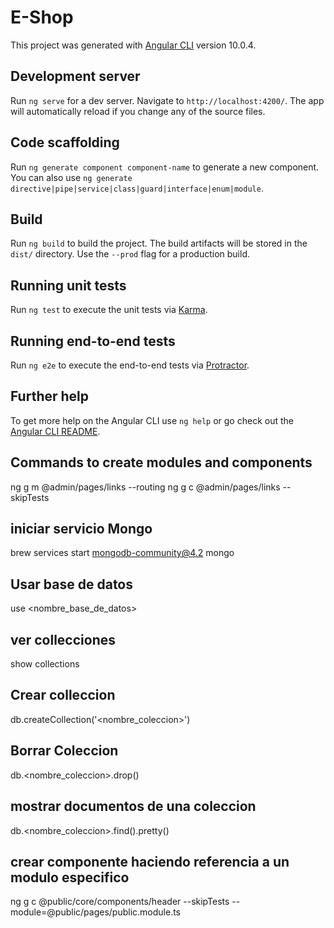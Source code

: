 # E-Shop

This project was generated with [Angular CLI](https://github.com/angular/angular-cli) version 10.0.4.

## Development server

Run `ng serve` for a dev server. Navigate to `http://localhost:4200/`. The app will automatically reload if you change any of the source files.

## Code scaffolding

Run `ng generate component component-name` to generate a new component. You can also use `ng generate directive|pipe|service|class|guard|interface|enum|module`.

## Build

Run `ng build` to build the project. The build artifacts will be stored in the `dist/` directory. Use the `--prod` flag for a production build.

## Running unit tests

Run `ng test` to execute the unit tests via [Karma](https://karma-runner.github.io).

## Running end-to-end tests

Run `ng e2e` to execute the end-to-end tests via [Protractor](http://www.protractortest.org/).

## Further help

To get more help on the Angular CLI use `ng help` or go check out the [Angular CLI README](https://github.com/angular/angular-cli/blob/master/README.md).


## Commands to create modules and components
ng g m @admin/pages/links --routing
ng g c @admin/pages/links --skipTests

## iniciar servicio Mongo
brew services start mongodb-community@4.2
mongo

## Usar base de datos
use <nombre_base_de_datos>

## ver collecciones
show collections

## Crear colleccion
db.createCollection('<nombre_coleccion>')

## Borrar Coleccion
db.<nombre_coleccion>.drop()

## mostrar documentos de una coleccion
db.<nombre_coleccion>.find().pretty()

## crear componente haciendo referencia a un modulo especifico
ng g c @public/core/components/header --skipTests --module=@public/pages/public.module.ts